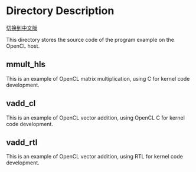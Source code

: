
# Directory Description

[切换到中文版](./README_CN.md)

This directory stores the source code of the program example on the OpenCL host. 

## mmult_hls
This is an example of OpenCL matrix multiplication, using C for kernel code development.
## vadd_cl 
This is an example of OpenCL vector addition, using OpenCL C for kernel code development.
## vadd_rtl 
This is an example of OpenCL vector addition, using RTL for kernel code development.


